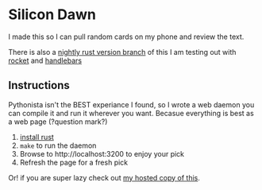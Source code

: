 # Silicon Dawn

I made this so I can pull random cards on my phone and review the text.

There is also a [nightly rust version branch](https://onlyhavecans.works/amy/silicon-dawn/src/branch/nightly) of this I am testing out with [rocket](https://rocket.rs/) and [handlebars](http://handlebarsjs.com/)

## Instructions

Pythonista isn't the BEST experiance I found, so I wrote a web daemon you can compile it and run it wherever you want.
Becasue everything is best as a web page (?question mark?)

1. [install rust](https://doc.rust-lang.org/1.29.0/cargo/getting-started/installation.html)
1. `make` to run the daemon
1. Browse to http://localhost:3200 to enjoy your pick
1. Refresh the page for a fresh pick

Or! if you are super lazy check out [my hosted copy of this](https://silicon-dawn.cards).
